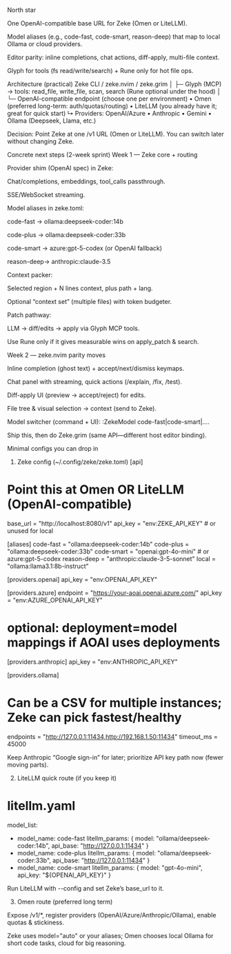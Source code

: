 North star

One OpenAI-compatible base URL for Zeke (Omen or LiteLLM).

Model aliases (e.g., code-fast, code-smart, reason-deep) that map to local Ollama or cloud providers.

Editor parity: inline completions, chat actions, diff-apply, multi-file context.

Glyph for tools (fs read/write/search) + Rune only for hot file ops.

Architecture (practical)
Zeke CLI / zeke.nvim / zeke.grim
    │
    ├─ Glyph (MCP) → tools: read_file, write_file, scan, search  (Rune optional under the hood)
    │
    └─ OpenAI-compatible endpoint (choose one per environment)
         • Omen  (preferred long-term: auth/quotas/routing)
         • LiteLLM (you already have it; great for quick start)
             ↳ Providers: OpenAI/Azure • Anthropic • Gemini • Ollama (Deepseek, Llama, etc.)


Decision: Point Zeke at one /v1 URL (Omen or LiteLLM). You can switch later without changing Zeke.

Concrete next steps (2-week sprint)
Week 1 — Zeke core + routing

Provider shim (OpenAI spec) in Zeke:

Chat/completions, embeddings, tool_calls passthrough.

SSE/WebSocket streaming.

Model aliases in zeke.toml:

code-fast -> ollama:deepseek-coder:14b

code-plus -> ollama:deepseek-coder:33b

code-smart -> azure:gpt-5-codex (or OpenAI fallback)

reason-deep-> anthropic:claude-3.5

Context packer:

Selected region + N lines context, plus path + lang.

Optional “context set” (multiple files) with token budgeter.

Patch pathway:

LLM → diff/edits → apply via Glyph MCP tools.

Use Rune only if it gives measurable wins on apply_patch & search.

Week 2 — zeke.nvim parity moves

Inline completion (ghost text) + accept/next/dismiss keymaps.

Chat panel with streaming, quick actions (/explain, /fix, /test).

Diff-apply UI (preview → accept/reject) for edits.

File tree & visual selection → context (send to Zeke).

Model switcher (command + UI): :ZekeModel code-fast|code-smart|….

Ship this, then do Zeke.grim (same API—different host editor binding).

Minimal configs you can drop in
1) Zeke config (~/.config/zeke/zeke.toml)
[api]
# Point this at Omen OR LiteLLM (OpenAI-compatible)
base_url = "http://localhost:8080/v1"
api_key  = "env:ZEKE_API_KEY"  # or unused for local

[aliases]
code-fast   = "ollama:deepseek-coder:14b"
code-plus   = "ollama:deepseek-coder:33b"
code-smart  = "openai:gpt-4o-mini"          # or azure:gpt-5-codex
reason-deep = "anthropic:claude-3-5-sonnet"
local       = "ollama:llama3.1:8b-instruct"

[providers.openai]
api_key = "env:OPENAI_API_KEY"

[providers.azure]
endpoint = "https://your-aoai.openai.azure.com/"
api_key  = "env:AZURE_OPENAI_API_KEY"
# optional: deployment=model mappings if AOAI uses deployments

[providers.anthropic]
api_key = "env:ANTHROPIC_API_KEY"

[providers.ollama]
# Can be a CSV for multiple instances; Zeke can pick fastest/healthy
endpoints = "http://127.0.0.1:11434,http://192.168.1.50:11434"
timeout_ms = 45000


Keep Anthropic “Google sign-in” for later; prioritize API key path now (fewer moving parts).

2) LiteLLM quick route (if you keep it)
# litellm.yaml
model_list:
  - model_name: code-fast
    litellm_params: { model: "ollama/deepseek-coder:14b", api_base: "http://127.0.0.1:11434" }
  - model_name: code-plus
    litellm_params: { model: "ollama/deepseek-coder:33b", api_base: "http://127.0.0.1:11434" }
  - model_name: code-smart
    litellm_params: { model: "gpt-4o-mini", api_key: "${OPENAI_API_KEY}" }


Run LiteLLM with --config and set Zeke’s base_url to it.

3) Omen route (preferred long term)

Expose /v1/*, register providers (OpenAI/Azure/Anthropic/Ollama), enable quotas & stickiness.

Zeke uses model="auto" or your aliases; Omen chooses local Ollama for short code tasks, cloud for big reasoning.
